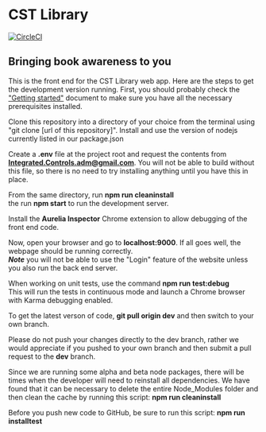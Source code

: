 # CST Library
[![CircleCI](https://circleci.com/gh/IntegratedControls/LibraryFrontEnd.svg?style=svg)](https://circleci.com/gh/IntegratedControls/LibraryFrontEnd)

## Bringing book awareness to you

This is the front end for the CST Library web app. Here are the steps to get the development version running. First, you should probably check the <a href="https://ge.box.com/s/eci3k4dy0cvc1bo3zq0mic1cmy3w1sg9">"Getting started"</a> document to make sure you have all the necessary prerequisites installed.

Clone this repository into a directory of your choice from the terminal using "git clone [url of this repository]". Install and use the version of nodejs currently listed in our package.json

Create a <b>.env</b> file at the project root and request the contents from <b>Integrated.Controls.adm@gmail.com</b>. You will not be able to build without this file, so there is no need to try installing anything until you have this in place.

From the same directory, run <b>npm run cleaninstall</b><br>
the run <b>npm start</b> to run the development server.

Install the <b>Aurelia Inspector</b> Chrome extension to allow debugging of the front end code.

Now, open your browser and go to <b>localhost:9000</b>. If all goes well, the webpage should be running correctly.<br>
<b><i>Note</i></b> you will not be able to use the "Login" feature of the website unless you also run the back end server.

When working on unit tests, use the command <b>npm run test:debug</b><br>
This will run the tests in continuous mode and launch a Chrome browser with Karma debugging enabled.

To get the latest verson of code, <b>git pull origin dev</b> and then switch to your own branch.

Please do not push your changes directly to the dev branch, rather we would appreciate if you pushed to your own branch and then submit a pull request to the <b>dev</b> branch.

Since we are running some alpha and beta node packages, there will be times when the developer will need to reinstall all dependencies.
We have found that it can be necessary to delete the entire Node_Modules folder and then clean the cache by running this script: <b>npm run cleaninstall</b>

Before you push new code to GitHub, be sure to run this script: <b>npm run installtest</b>
